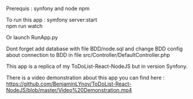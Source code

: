 Prerequis :
synfony and node npm

To run this app : 
symfony server:start \
npm run watch

Or launch RunApp.py

Dont forget add database with file BDD/node.sql and change BDD config about connection to BDD in file src/Controller/DefaultController.php


This app is a replica of my ToDoList-React-NodeJS but in version Synfony.

There is a video demonstration about this app you can find here : 
https://github.com/BenjaminLYnov/ToDoList-React-NodeJS/blob/master/Video%20Demonstration.mp4
